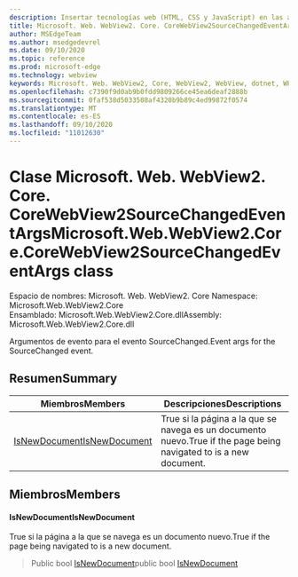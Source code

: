 ```yaml
---
description: Insertar tecnologías web (HTML, CSS y JavaScript) en las aplicaciones nativas con el control Microsoft Edge WebView2
title: Microsoft. Web. WebView2. Core. CoreWebView2SourceChangedEventArgs
author: MSEdgeTeam
ms.author: msedgedevrel
ms.date: 09/10/2020
ms.topic: reference
ms.prod: microsoft-edge
ms.technology: webview
keywords: Microsoft. Web. WebView2, Core, WebView2, WebView, dotnet, WPF, WinForms, App, Edge, CoreWebView2, CoreWebView2Controller, control de explorador, Edge HTML, Microsoft. Web. WebView2. Core. CoreWebView2SourceChangedEventArgs
ms.openlocfilehash: c7390f9d0ab9b0fdd9809266ce45ea6deaf2888b
ms.sourcegitcommit: 0faf538d5033508af4320b9b89c4ed99872f0574
ms.translationtype: MT
ms.contentlocale: es-ES
ms.lasthandoff: 09/10/2020
ms.locfileid: "11012630"
---
```

# <span data-ttu-id="c9973-104">Clase Microsoft. Web. WebView2. Core. CoreWebView2SourceChangedEventArgs</span><span class="sxs-lookup"><span data-stu-id="c9973-104">Microsoft.Web.WebView2.Core.CoreWebView2SourceChangedEventArgs class</span></span> 

<span data-ttu-id="c9973-105">Espacio de nombres: Microsoft. Web. WebView2. Core </span><span class="sxs-lookup"><span data-stu-id="c9973-105">Namespace: Microsoft.Web.WebView2.Core</span></span>\
<span data-ttu-id="c9973-106">Ensamblado: Microsoft.Web.WebView2.Core.dll</span><span class="sxs-lookup"><span data-stu-id="c9973-106">Assembly: Microsoft.Web.WebView2.Core.dll</span></span>

<span data-ttu-id="c9973-107">Argumentos de evento para el evento SourceChanged.</span><span class="sxs-lookup"><span data-stu-id="c9973-107">Event args for the SourceChanged event.</span></span>

## <span data-ttu-id="c9973-108">Resumen</span><span class="sxs-lookup"><span data-stu-id="c9973-108">Summary</span></span>

 <span data-ttu-id="c9973-109">Miembros</span><span class="sxs-lookup"><span data-stu-id="c9973-109">Members</span></span>                        | <span data-ttu-id="c9973-110">Descripciones</span><span class="sxs-lookup"><span data-stu-id="c9973-110">Descriptions</span></span>
--------------------------------|---------------------------------------------
[<span data-ttu-id="c9973-111">IsNewDocument</span><span class="sxs-lookup"><span data-stu-id="c9973-111">IsNewDocument</span></span>](#isnewdocument) | <span data-ttu-id="c9973-112">True si la página a la que se navega es un documento nuevo.</span><span class="sxs-lookup"><span data-stu-id="c9973-112">True if the page being navigated to is a new document.</span></span>

## <span data-ttu-id="c9973-113">Miembros</span><span class="sxs-lookup"><span data-stu-id="c9973-113">Members</span></span>

#### <span data-ttu-id="c9973-114">IsNewDocument</span><span class="sxs-lookup"><span data-stu-id="c9973-114">IsNewDocument</span></span> 

<span data-ttu-id="c9973-115">True si la página a la que se navega es un documento nuevo.</span><span class="sxs-lookup"><span data-stu-id="c9973-115">True if the page being navigated to is a new document.</span></span>

> <span data-ttu-id="c9973-116">Public bool [IsNewDocument](#isnewdocument)</span><span class="sxs-lookup"><span data-stu-id="c9973-116">public bool [IsNewDocument](#isnewdocument)</span></span>


